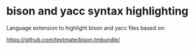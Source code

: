 # bison and yacc syntax highlighting

Language extension to highlight bison and yacc files based on:

https://github.com/textmate/bison.tmbundle/